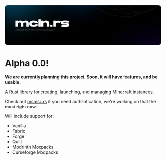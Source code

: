 ![mcln.rs cover](./.github/mcln.rs-cover.png)

# Alpha 0.0!

**We are currently planning this project. Soon, it will have features, and be usable.**

A Rust library for creating, launching, and managing Minecraft instances.

Check out [msmsc.rs](https://crates.io/crates/msmc) if you need authentication, we're working on that the most right now.

Will include support for:

- Vanilla
- Fabric
- Forge
- Quilt
- Modrinth Modpacks
- Curseforge Modpacks
